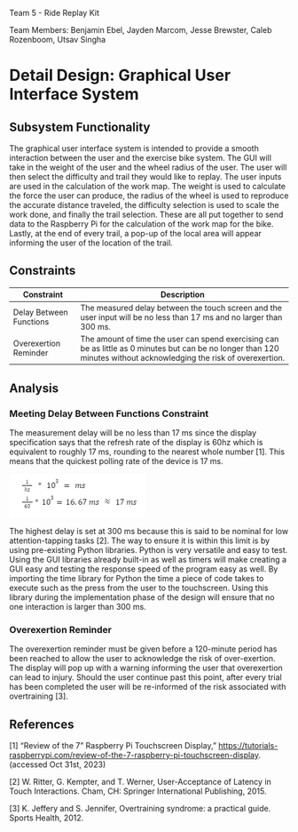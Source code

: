 Team 5 - Ride Replay Kit

Team Members: Benjamin Ebel, Jayden Marcom, Jesse Brewster, Caleb Rozenboom, Utsav Singha

# Detail Design: Graphical User Interface System

##  Subsystem Functionality

The graphical user interface system is intended to provide a smooth interaction between the user and the exercise bike system. The GUI will take in the weight of the user and the wheel radius of the user. The user will then select the difficulty and trail they would like to replay. The user inputs are used in the calculation of the work map. The weight is used to calculate the force the user can produce, the radius of the wheel is used to reproduce the accurate distance traveled, the difficulty selection is used to scale the work done, and finally the trail selection. These are all put together to send data to the Raspberry Pi for the calculation of the work map for the bike. Lastly, at the end of every trail, a pop-up of the local area will appear informing the user of the location of the trail.

## Constraints 

|Constraint|Description|
|----------|-----------|
|Delay Between Functions|The measured delay between the touch screen and the user input will be no less than 17 ms and no larger than 300 ms.|
|Overexertion Reminder|The amount of time the user can spend exercising can be as little as 0 minutes but can be no longer than 120 minutes without acknowledging the risk of overexertion.|


## Analysis

### Meeting Delay Between Functions Constraint

The measurement delay will be no less than 17 ms since the display specification says that the refresh rate of the display is 60hz which is equivalent to roughly 17 ms, rounding to the nearest whole number [1]. This means that the quickest polling rate of the device is 17 ms.

![Image of Equation](https://github.com/Baebel43/team5capstone/blob/main/Documentation/Images/ImageOfHertzToMiliseconds.png)

The highest delay is set at 300 ms because this is said to be nominal for low attention-tapping tasks [2]. The way to ensure it is within this limit is by using pre-existing Python libraries. Python is very versatile and easy to test. Using the GUI libraries already built-in as well as timers will make creating a GUI easy and testing the response speed of the program easy as well. By importing the time library for Python the time a piece of code takes to execute such as the press from the user to the touchscreen. Using this library during the implementation phase of the design will ensure that no one interaction is larger than 300 ms.

### Overexertion Reminder

The overexertion reminder must be given before a 120-minute period has been reached to allow the user to acknowledge the risk of over-exertion. The display will pop up with a warning informing the user that overexertion can lead to injury. Should the user continue past this point, after every trial has been completed the user will be re-informed of the risk associated with overtraining [3].

## References

[1] “Review of the 7” Raspberry Pi Touchscreen Display,” https://tutorials-raspberrypi.com/review-of-the-7-raspberry-pi-touchscreen-display. (accessed Oct 31st, 2023)

[2] W. Ritter, G. Kempter, and T. Werner, User-Acceptance of Latency in Touch Interactions. Cham, CH: Springer International Publishing, 2015.

[3] K. Jeffery and S. Jennifer, Overtraining syndrome: a practical guide. Sports Health, 2012.

